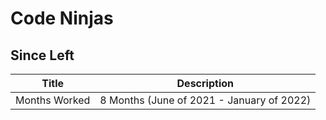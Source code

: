 # Code Ninjas
## Since Left

| Title | Description |
| ----------- | ------------------------------------ |
| Months Worked | 8 Months (June of 2021 - January of 2022) |